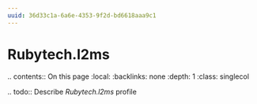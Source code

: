 ```yaml
---
uuid: 36d33c1a-6a6e-4353-9f2d-bd6618aaa9c1
---
```



# Rubytech.l2ms

.. contents:: On this page
    :local:
    :backlinks: none
    :depth: 1
    :class: singlecol

.. todo::
    Describe *Rubytech.l2ms* profile

